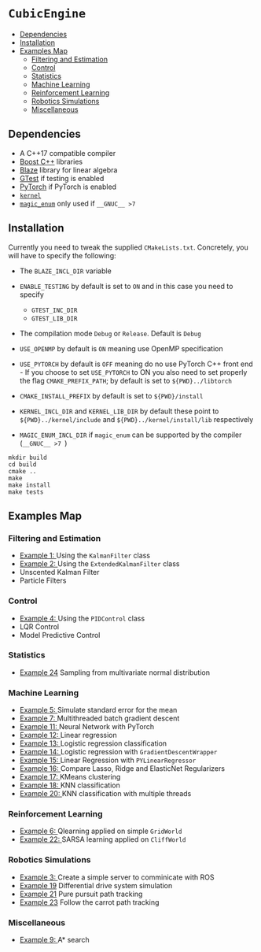 # ```CubicEngine```

* [Dependencies](#dependencies)
* [Installation](#nstallation)
* [Examples Map](#examples_map)
    * [Filtering and Estimation](#filtering_and_esitmation)
    * [Control](#control)
    * [Statistics](#statistics)
    * [Machine Learning](#machine_learning)
    * [Reinforcement Learning](#reinforcement_learning)
    * [Robotics Simulations](#using_ros)
    * [Miscellaneous](#miscellaneous)

## <a name="dependencies"></a> Dependencies

- A C++17 compatible compiler
- <a href="https://www.boost.org/">Boost C++</a> libraries
- <a href="https://bitbucket.org/blaze-lib/blaze/wiki/browse/">Blaze</a> library for linear algebra
- <a href="https://github.com/google/googletest">GTest</a> if testing is enabled
- <a href="https://pytorch.org/">PyTorch</a> if PyTorch is enabled
- <a href="https://github.com/pockerman/compute_engine/tree/master/kernel">```kernel```</a>
- <a href="https://github.com/Neargye/magic_enum">```magic_enum```</a> only used if ```__GNUC__ >7 ```

## <a name="nstallation"></a> Installation

Currently you need to tweak the supplied ```CMakeLists.txt```. Concretely, you will have to
specify the following:

- The ```BLAZE_INCL_DIR``` variable
- ```ENABLE_TESTING``` by default is set to ```ON``` and in this case you need to specify
    - ```GTEST_INC_DIR```
    - ```GTEST_LIB_DIR```
- The compilation mode ```Debug``` or ```Release```. Default is ```Debug```
- ```USE_OPENMP``` by default is ```ON``` meaning use OpenMP specification
- ```USE_PYTORCH``` by default is ```OFF``` meaning do no use PyTorch C++ front end 
		- If you choose to set ```USE_PYTORCH``` to ON you also need to set properly the flag ```CMAKE_PREFIX_PATH```; by default is set to ```${PWD}../libtorch``` 

- ```CMAKE_INSTALL_PREFIX``` by default is set to ```${PWD}/install```
- ```KERNEL_INCL_DIR``` and ```KERNEL_LIB_DIR``` by default these point to ```${PWD}../kernel/include``` and  ```${PWD}../kernel/install/lib``` respectively
- ```MAGIC_ENUM_INCL_DIR``` if ```magic_enum``` can be supported by the compiler (```__GNUC__ >7 ```)
```
mkdir build
cd build
cmake ..
make
make install
make tests
```

## <a name="examples_map"></a> Examples Map

### <a name="filtering_and_esitmation"></a> Filtering and Estimation

- <a href="examples/exe1/doc/exe.ipynb">Example 1: </a> Using the ```KalmanFilter``` class
- <a href="examples/exe2/doc/exe.ipynb">Example 2: </a> Using the ```ExtendedKalmanFilter``` class
- Unscented Kalman Filter
- Particle Filters

### <a name="control"></a> Control

- <a href="#">Example 4: </a> Using the ```PIDControl``` class
- LQR Control
- Model Predictive Control 

### <a name="statistics"></a> Statistics
- <a href="examples/exe24/doc/exe.ipynb">Example 24</a> Sampling from multivariate normal distribution

### <a name="machine_learning"></a> Machine Learning

- <a href="examples/exe5/doc/exe.md">Example 5: </a> Simulate standard error for the mean
- <a href="examples/exe7/doc/exe.md">Example 7: </a> Multithreaded batch gradient descent
- <a href="examples/exe11/doc/exe.md">Example 11: </a> Neural Network with PyTorch
- <a href="examples/exe12/doc/exe.md">Example 12: </a> Linear regression
- <a href="examples/exe13/doc/exe.md">Example 13: </a> Logistic regression classification
- <a href="examples/exe14/doc/exe.md">Example 14: </a> Logistic regression with ```GradientDescentWrapper```
- <a href="examples/exe15/doc/exe.md">Example 15: </a> Linear Regression with ```PYLinearRegressor```
- <a href="examples/exe16/doc/exe.md">Example 16: </a> Compare Lasso, Ridge and ElasticNet Regularizers
- <a href="examples/exe17/doc/exe.md">Example 17: </a> KMeans clustering
- <a href="examples/exe18/doc/exe.md">Example 18: </a> KNN classification
- <a href="examples/exe20/doc/exe.md">Example 20: </a> KNN classification with multiple threads

### <a name="reinforcement_learning"></a> Reinforcement Learning

- <a href="examples/exe6/doc/exe.md">Example 6: </a> Qlearning applied on simple ```GridWorld```
- <a href="examples/exe22/doc/exe.ipynb">Example 22: </a> SARSA learning applied on ```CliffWorld```

### <a name="using_ros"></a> Robotics Simulations

- <a href="#">Example 3: </a> Create a simple server to comminicate with ROS
- <a href="examples/exe19/doc/exe.md">Example 19</a> Differential drive system simulation
- <a href="examples/exe21/doc/exe.md">Example 21</a> Pure pursuit path tracking
- <a href="examples/exe23/doc/exe.md">Example 23</a> Follow the carrot path tracking


### <a name="miscellaneous"></a>Miscellaneous

- <a href="examples/exe9/doc/exe.md">Example 9: </a> A* search



